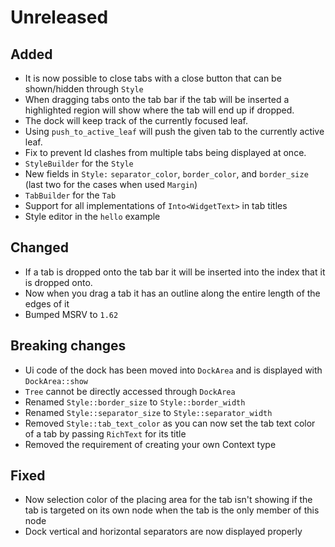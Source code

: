 # Unreleased

## Added

- It is now possible to close tabs with a close button that can be shown/hidden through `Style`
- When dragging tabs onto the tab bar if the tab will be inserted a highlighted region will show where the tab will end up if dropped.
- The dock will keep track of the currently focused leaf.
- Using `push_to_active_leaf` will push the given tab to the currently active leaf.
- Fix to prevent Id clashes from multiple tabs being displayed at once.
- `StyleBuilder` for the `Style`
- New fields in `Style:` `separator_color`, `border_color`, and `border_size` (last two for the cases when used `Margin`)
- `TabBuilder` for the `Tab`
- Support for all implementations of `Into<WidgetText>` in tab titles
- Style editor in the `hello` example

## Changed

- If a tab is dropped onto the tab bar it will be inserted into the index that it is dropped onto.
- Now when you drag a tab it has an outline along the entire length of the edges of it
- Bumped MSRV to `1.62`

## Breaking changes

- Ui code of the dock has been moved into `DockArea` and is displayed with `DockArea::show`
- `Tree` cannot be directly accessed through `DockArea`
- Renamed `Style::border_size` to `Style::border_width`
- Renamed `Style::separator_size` to `Style::separator_width`
- Removed `Style::tab_text_color` as you can now set the tab text color of a tab by passing `RichText` for its title
- Removed the requirement of creating your own Context type

## Fixed

- Now selection color of the placing area for the tab isn't showing if the tab is targeted on its own node when the tab is the only member of  this node
- Dock vertical and horizontal separators are now displayed properly